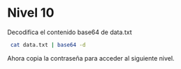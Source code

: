 # Nivel 10

Decodifica el contenido base64 de data.txt

```Bash
 cat data.txt | base64 -d
```

Ahora copia la contraseña para acceder al siguiente nivel. 
